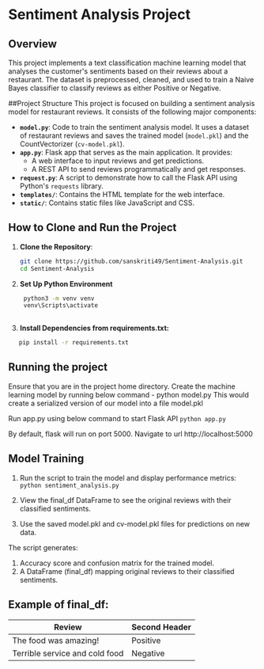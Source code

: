 # Sentiment Analysis Project

## Overview
This project implements a text classification machine learning model that analyses the customer's sentiments based on their reviews about a restaurant.  The dataset is preprocessed, cleaned, and used to train a Naive Bayes classifier to classify reviews as either Positive or Negative.

##Project Structure
This project is focused on building a sentiment analysis model for restaurant reviews. It consists of the following major components:

- **`model.py`**: Code to train the sentiment analysis model. It uses a dataset of restaurant reviews and saves the trained model (`model.pkl`) and the CountVectorizer (`cv-model.pkl`).
- **`app.py`**: Flask app that serves as the main application. It provides:
  - A web interface to input reviews and get predictions.
  - A REST API to send reviews programmatically and get responses.
- **`request.py`**: A script to demonstrate how to call the Flask API using Python's `requests` library.
- **`templates/`**: Contains the HTML template for the web interface.
- **`static/`**: Contains static files like JavaScript and CSS.


## How to Clone and Run the Project

1. **Clone the Repository**:
   ```bash
   git clone https://github.com/sanskriti49/Sentiment-Analysis.git
   cd Sentiment-Analysis

2. **Set Up Python Environment**
   ```bash
    python3 -m venv venv
    venv\Scripts\activate
  
3. **Install Dependencies from requirements.txt:**
  ```bash
     pip install -r requirements.txt
```

## Running the project

Ensure that you are in the project home directory. Create the machine learning model by running below command -
python model.py
This would create a serialized version of our model into a file model.pkl

Run app.py using below command to start Flask API
```python app.py```

By default, flask will run on port 5000. Navigate to url http://localhost:5000

## Model Training
1. Run the script to train the model and display performance metrics:
   ```python sentiment_analysis.py```
   
2. View the final_df DataFrame to see the original reviews with their classified sentiments.
3. Use the saved model.pkl and cv-model.pkl files for predictions on new data.

The script generates:
1. Accuracy score and confusion matrix for the trained model.
2. A DataFrame (final_df) mapping original reviews to their classified sentiments.

## Example of final_df:

| Review  | Second Header |
| ------------- | ------------- |
|The food was amazing! | Positive  |
| Terrible service and cold food | Negative  |

